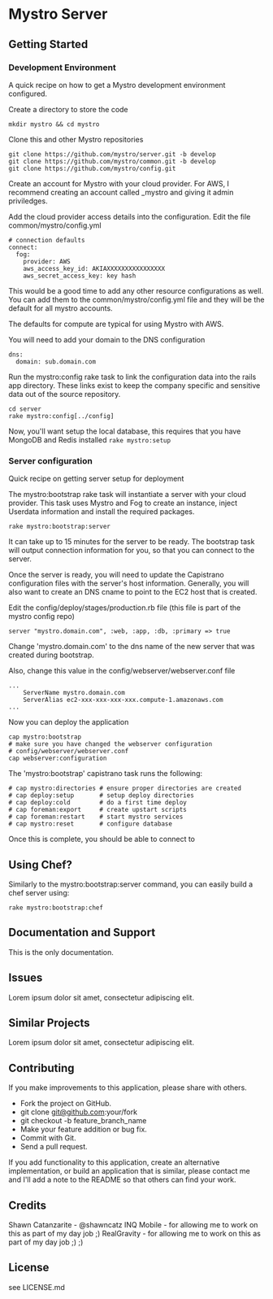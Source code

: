 # Mystro Server

## Getting Started

### Development Environment

A quick recipe on how to get a Mystro development environment configured.

Create a directory to store the code
```
mkdir mystro && cd mystro
```

Clone this and other Mystro repositories
```
git clone https://github.com/mystro/server.git -b develop
git clone https://github.com/mystro/common.git -b develop
git clone https://github.com/mystro/config.git
```

Create an account for Mystro with your cloud provider.
For AWS, I recommend creating an account called _mystro and giving it admin priviledges.

Add the cloud provider access details into the configuration.
Edit the file common/mystro/config.yml
```
# connection defaults
connect:
  fog:
    provider: AWS
    aws_access_key_id: AKIAXXXXXXXXXXXXXXXX
    aws_secret_access_key: key hash
```

This would be a good time to add any other resource configurations as well. You can add them
to the common/mystro/config.yml file and they will be the default for all mystro accounts.

The defaults for compute are typical for using Mystro with AWS.

You will need to add your domain to the DNS configuration
```
dns:
  domain: sub.domain.com
```

Run the mystro:config rake task to link the configuration data into the rails app directory.
These links exist to keep the company specific and sensitive data out of the source repository.
```
cd server
rake mystro:config[../config]
```

Now, you'll want setup the local database, this requires that you have MongoDB and Redis installed
```rake mystro:setup```

### Server configuration

Quick recipe on getting server setup for deployment

The mystro:bootstrap rake task will instantiate a server with your cloud provider.
This task uses Mystro and Fog to create an instance, inject Userdata information
and install the required packages.
```
rake mystro:bootstrap:server
```

It can take up to 15 minutes for the server to be ready. The bootstrap task will output
connection information for you, so that you can connect to the server.

Once the server is ready, you will need to update the Capistrano configuration files with
the server's host information. Generally, you will also want to create an DNS cname to point
to the EC2 host that is created.

Edit the config/deploy/stages/production.rb file (this file is part of the mystro config repo)
```
server "mystro.domain.com", :web, :app, :db, :primary => true
```

Change 'mystro.domain.com' to the dns name of the new server that was created during bootstrap.

Also, change this value in the config/webserver/webserver.conf file
```
...
    ServerName mystro.domain.com
    ServerAlias ec2-xxx-xxx-xxx-xxx.compute-1.amazonaws.com
...
```

Now you can deploy the application
```
cap mystro:bootstrap
# make sure you have changed the webserver configuration
# config/webserver/webserver.conf
cap webserver:configuration
```

The 'mystro:bootstrap' capistrano task runs the following:
```
# cap mystro:directories # ensure proper directories are created
# cap deploy:setup       # setup deploy directories
# cap deploy:cold        # do a first time deploy
# cap foreman:export     # create upstart scripts
# cap foreman:restart    # start mystro services
# cap mystro:reset       # configure database
```

Once this is complete, you should be able to connect to

## Using Chef?

Similarly to the mystro:bootstrap:server command, you can easily build a chef server using:
```
rake mystro:bootstrap:chef
```

## Documentation and Support

This is the only documentation.

## Issues

Lorem ipsum dolor sit amet, consectetur adipiscing elit.

## Similar Projects

Lorem ipsum dolor sit amet, consectetur adipiscing elit.

## Contributing

If you make improvements to this application, please share with others.

* Fork the project on GitHub.
* git clone git@github.com:your/fork
* git checkout -b feature_branch_name
* Make your feature addition or bug fix.
* Commit with Git.
* Send a pull request.

If you add functionality to this application, create an alternative implementation, or build an application that is similar, please contact me and I'll add a note to the README so that others can find your work.

## Credits

Shawn Catanzarite - @shawncatz
INQ Mobile - for allowing me to work on this as part of my day job ;)
RealGravity - for allowing me to work on this as part of my day job ;) ;)

## License

see LICENSE.md